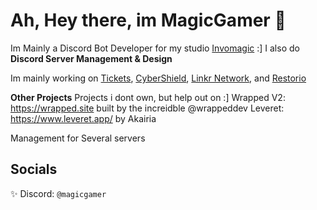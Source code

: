 # Ah, Hey there, im MagicGamer 👋
Im Mainly a Discord Bot Developer for my studio [Invomagic](https://invomagic.com) :]
I also do **Discord Server Management & Design**

Im mainly working on [Tickets](https://tickets.magicgamer.xyz), [CyberShield](https://cybershieldbot.xyz), [Linkr Network](https://linkrdiscord.xyz), and [Restorio](https://restorio.invomagic.com)

__Other Projects__
Projects i dont own, but help out on :]
Wrapped V2: https://wrapped.site built by the increidble @wrappeddev
Leveret: https://www.leveret.app/ by Akairia

Management for Several servers

## Socials 
✨ Discord: `@magicgamer`
